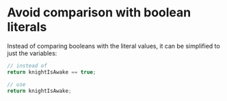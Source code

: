 # Avoid comparison with boolean literals

Instead of comparing booleans with the literal values, it can be simplified to just the variables: 

```java
// instead of
return knightIsAwake == true;

// use
return knightIsAwake;
```